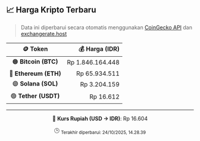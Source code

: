 

<!-- HARGA_KRIPTO -->
## 📈 Harga Kripto Terbaru

> Data ini diperbarui secara otomatis menggunakan [CoinGecko API](https://www.coingecko.com/) dan [exchangerate.host](https://exchangerate.host/)

<div align="center">

| 🪙 Token | 💰 Harga (IDR) |
|:------:|---------------:|
| 🟠 **Bitcoin (BTC)**   | Rp 1.846.164.448 |
| 🔵 **Ethereum (ETH)**  | Rp 65.934.511 |
| 🟣 **Solana (SOL)**    | Rp 3.204.159 |
| 🟢 **Tether (USDT)**   | Rp 16.612 |

---

💱 **Kurs Rupiah (USD → IDR)**: Rp 16.604

🕒 <sub>Terakhir diperbarui: 24/10/2025, 14.28.39</sub>

</div>
<!-- /HARGA_KRIPTO -->